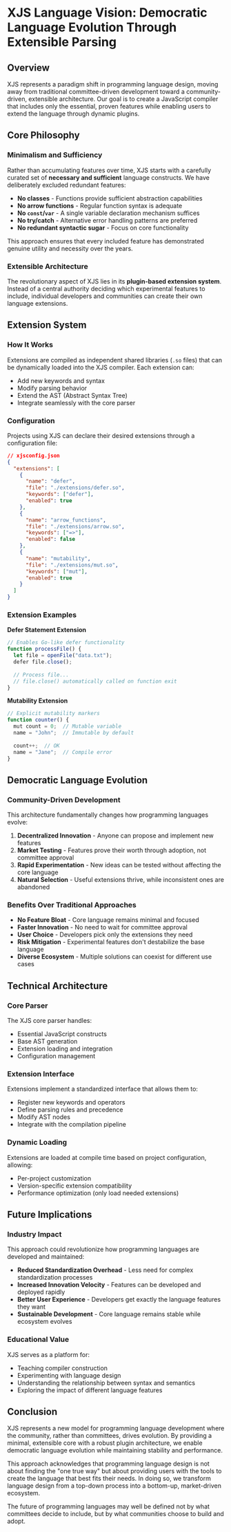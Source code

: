 # XJS Language Vision: Democratic Language Evolution Through Extensible Parsing

## Overview

XJS represents a paradigm shift in programming language design, moving away from traditional committee-driven development toward a community-driven, extensible architecture. Our goal is to create a JavaScript compiler that includes only the essential, proven features while enabling users to extend the language through dynamic plugins.

## Core Philosophy

### Minimalism and Sufficiency

Rather than accumulating features over time, XJS starts with a carefully curated set of **necessary and sufficient** language constructs. We have deliberately excluded redundant features:

- **No classes** - Functions provide sufficient abstraction capabilities
- **No arrow functions** - Regular function syntax is adequate
- **No `const`/`var`** - A single variable declaration mechanism suffices
- **No try/catch** - Alternative error handling patterns are preferred
- **No redundant syntactic sugar** - Focus on core functionality

This approach ensures that every included feature has demonstrated genuine utility and necessity over the years.

### Extensible Architecture

The revolutionary aspect of XJS lies in its **plugin-based extension system**. Instead of a central authority deciding which experimental features to include, individual developers and communities can create their own language extensions.

## Extension System

### How It Works

Extensions are compiled as independent shared libraries (`.so` files) that can be dynamically loaded into the XJS compiler. Each extension can:

- Add new keywords and syntax
- Modify parsing behavior
- Extend the AST (Abstract Syntax Tree)
- Integrate seamlessly with the core parser

### Configuration

Projects using XJS can declare their desired extensions through a configuration file:

```json
// xjsconfig.json
{
  "extensions": [
    {
      "name": "defer",
      "file": "./extensions/defer.so",
      "keywords": ["defer"],
      "enabled": true
    },
    {
      "name": "arrow_functions", 
      "file": "./extensions/arrow.so",
      "keywords": ["=>"],
      "enabled": false
    },
    {
      "name": "mutability",
      "file": "./extensions/mut.so", 
      "keywords": ["mut"],
      "enabled": true
    }
  ]
}
```

### Extension Examples

**Defer Statement Extension**
```javascript
// Enables Go-like defer functionality
function processFile() {
  let file = openFile("data.txt");
  defer file.close();
  
  // Process file...
  // file.close() automatically called on function exit
}
```

**Mutability Extension**
```javascript
// Explicit mutability markers
function counter() {
  mut count = 0;  // Mutable variable
  name = "John";  // Immutable by default
  
  count++;  // OK
  name = "Jane";  // Compile error
}
```

## Democratic Language Evolution

### Community-Driven Development

This architecture fundamentally changes how programming languages evolve:

1. **Decentralized Innovation** - Anyone can propose and implement new features
2. **Market Testing** - Features prove their worth through adoption, not committee approval
3. **Rapid Experimentation** - New ideas can be tested without affecting the core language
4. **Natural Selection** - Useful extensions thrive, while inconsistent ones are abandoned

### Benefits Over Traditional Approaches

- **No Feature Bloat** - Core language remains minimal and focused
- **Faster Innovation** - No need to wait for committee approval
- **User Choice** - Developers pick only the extensions they need
- **Risk Mitigation** - Experimental features don't destabilize the base language
- **Diverse Ecosystem** - Multiple solutions can coexist for different use cases

## Technical Architecture

### Core Parser

The XJS core parser handles:
- Essential JavaScript constructs
- Base AST generation
- Extension loading and integration
- Configuration management

### Extension Interface

Extensions implement a standardized interface that allows them to:
- Register new keywords and operators
- Define parsing rules and precedence
- Modify AST nodes
- Integrate with the compilation pipeline

### Dynamic Loading

Extensions are loaded at compile time based on project configuration, allowing:
- Per-project customization
- Version-specific extension compatibility
- Performance optimization (only load needed extensions)

## Future Implications

### Industry Impact

This approach could revolutionize how programming languages are developed and maintained:

- **Reduced Standardization Overhead** - Less need for complex standardization processes
- **Increased Innovation Velocity** - Features can be developed and deployed rapidly
- **Better User Experience** - Developers get exactly the language features they want
- **Sustainable Development** - Core language remains stable while ecosystem evolves

### Educational Value

XJS serves as a platform for:
- Teaching compiler construction
- Experimenting with language design
- Understanding the relationship between syntax and semantics
- Exploring the impact of different language features

## Conclusion

XJS represents a new model for programming language development where the community, rather than committees, drives evolution. By providing a minimal, extensible core with a robust plugin architecture, we enable democratic language evolution while maintaining stability and performance.

This approach acknowledges that programming language design is not about finding the "one true way" but about providing users with the tools to create the language that best fits their needs. In doing so, we transform language design from a top-down process into a bottom-up, market-driven ecosystem.

The future of programming languages may well be defined not by what committees decide to include, but by what communities choose to build and adopt.
